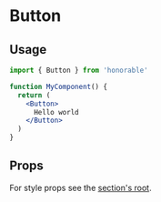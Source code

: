 # Button

## Usage

```jsx
import { Button } from 'honorable'

function MyComponent() {
  return (
    <Button>
      Hello world
    </Button>
  )
}
```

## Props

For style props see the [section's root](/components/html-tags).
